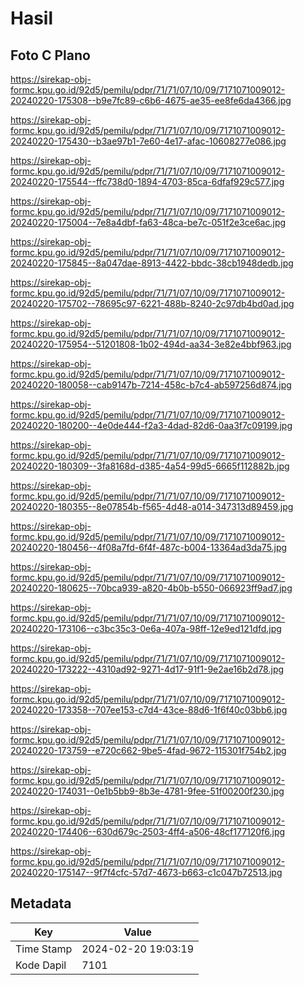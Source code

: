 # Hasil

## Foto C Plano

https://sirekap-obj-formc.kpu.go.id/92d5/pemilu/pdpr/71/71/07/10/09/7171071009012-20240220-175308--b9e7fc89-c6b6-4675-ae35-ee8fe6da4366.jpg

https://sirekap-obj-formc.kpu.go.id/92d5/pemilu/pdpr/71/71/07/10/09/7171071009012-20240220-175430--b3ae97b1-7e60-4e17-afac-10608277e086.jpg

https://sirekap-obj-formc.kpu.go.id/92d5/pemilu/pdpr/71/71/07/10/09/7171071009012-20240220-175544--ffc738d0-1894-4703-85ca-6dfaf929c577.jpg

https://sirekap-obj-formc.kpu.go.id/92d5/pemilu/pdpr/71/71/07/10/09/7171071009012-20240220-175004--7e8a4dbf-fa63-48ca-be7c-051f2e3ce6ac.jpg

https://sirekap-obj-formc.kpu.go.id/92d5/pemilu/pdpr/71/71/07/10/09/7171071009012-20240220-175845--8a047dae-8913-4422-bbdc-38cb1948dedb.jpg

https://sirekap-obj-formc.kpu.go.id/92d5/pemilu/pdpr/71/71/07/10/09/7171071009012-20240220-175702--78695c97-6221-488b-8240-2c97db4bd0ad.jpg

https://sirekap-obj-formc.kpu.go.id/92d5/pemilu/pdpr/71/71/07/10/09/7171071009012-20240220-175954--51201808-1b02-494d-aa34-3e82e4bbf963.jpg

https://sirekap-obj-formc.kpu.go.id/92d5/pemilu/pdpr/71/71/07/10/09/7171071009012-20240220-180058--cab9147b-7214-458c-b7c4-ab597256d874.jpg

https://sirekap-obj-formc.kpu.go.id/92d5/pemilu/pdpr/71/71/07/10/09/7171071009012-20240220-180200--4e0de444-f2a3-4dad-82d6-0aa3f7c09199.jpg

https://sirekap-obj-formc.kpu.go.id/92d5/pemilu/pdpr/71/71/07/10/09/7171071009012-20240220-180309--3fa8168d-d385-4a54-99d5-6665f112882b.jpg

https://sirekap-obj-formc.kpu.go.id/92d5/pemilu/pdpr/71/71/07/10/09/7171071009012-20240220-180355--8e07854b-f565-4d48-a014-347313d89459.jpg

https://sirekap-obj-formc.kpu.go.id/92d5/pemilu/pdpr/71/71/07/10/09/7171071009012-20240220-180456--4f08a7fd-6f4f-487c-b004-13364ad3da75.jpg

https://sirekap-obj-formc.kpu.go.id/92d5/pemilu/pdpr/71/71/07/10/09/7171071009012-20240220-180625--70bca939-a820-4b0b-b550-066923ff9ad7.jpg

https://sirekap-obj-formc.kpu.go.id/92d5/pemilu/pdpr/71/71/07/10/09/7171071009012-20240220-173106--c3bc35c3-0e6a-407a-98ff-12e9ed121dfd.jpg

https://sirekap-obj-formc.kpu.go.id/92d5/pemilu/pdpr/71/71/07/10/09/7171071009012-20240220-173222--4310ad92-9271-4d17-91f1-9e2ae16b2d78.jpg

https://sirekap-obj-formc.kpu.go.id/92d5/pemilu/pdpr/71/71/07/10/09/7171071009012-20240220-173358--707ee153-c7d4-43ce-88d6-1f6f40c03bb6.jpg

https://sirekap-obj-formc.kpu.go.id/92d5/pemilu/pdpr/71/71/07/10/09/7171071009012-20240220-173759--e720c662-9be5-4fad-9672-115301f754b2.jpg

https://sirekap-obj-formc.kpu.go.id/92d5/pemilu/pdpr/71/71/07/10/09/7171071009012-20240220-174031--0e1b5bb9-8b3e-4781-9fee-51f00200f230.jpg

https://sirekap-obj-formc.kpu.go.id/92d5/pemilu/pdpr/71/71/07/10/09/7171071009012-20240220-174406--630d679c-2503-4ff4-a506-48cf177120f6.jpg

https://sirekap-obj-formc.kpu.go.id/92d5/pemilu/pdpr/71/71/07/10/09/7171071009012-20240220-175147--9f7f4cfc-57d7-4673-b663-c1c047b72513.jpg


## Metadata

| Key        | Value               |
| ---------- | ------------------- |
| Time Stamp | 2024-02-20 19:03:19 |
| Kode Dapil | 7101                |



